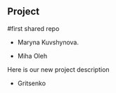 ## Project

#first shared repo


* Maryna Kuvshynova. 

* Miha Oleh

Here is our new project description

* Gritsenko
